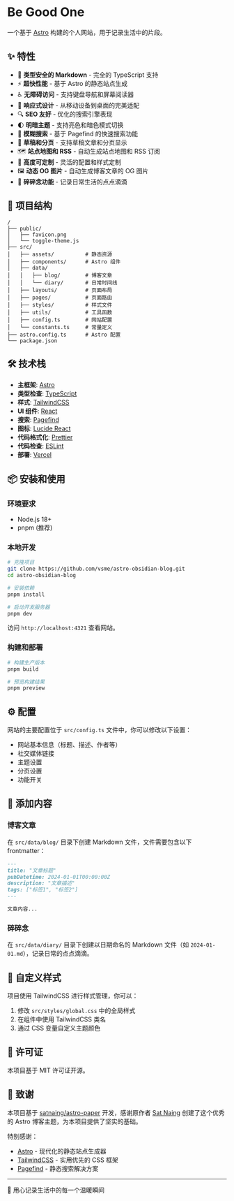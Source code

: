 # Be Good One

一个基于 [Astro](https://astro.build/) 构建的个人网站，用于记录生活中的片段。

## ✨ 特性

- 📝 **类型安全的 Markdown** - 完全的 TypeScript 支持
- ⚡ **超快性能** - 基于 Astro 的静态站点生成
- ♿ **无障碍访问** - 支持键盘导航和屏幕阅读器
- 📱 **响应式设计** - 从移动设备到桌面的完美适配
- 🔍 **SEO 友好** - 优化的搜索引擎表现
- 🌓 **明暗主题** - 支持亮色和暗色模式切换
- 🔎 **模糊搜索** - 基于 Pagefind 的快速搜索功能
- 📄 **草稿和分页** - 支持草稿文章和分页显示
- 🗺️ **站点地图和 RSS** - 自动生成站点地图和 RSS 订阅
- 🎨 **高度可定制** - 灵活的配置和样式定制
- 🖼️ **动态 OG 图片** - 自动生成博客文章的 OG 图片
- 📔 **碎碎念功能** - 记录日常生活的点点滴滴

## 🚀 项目结构

```
/
├── public/
│   ├── favicon.png
│   └── toggle-theme.js
├── src/
│   ├── assets/          # 静态资源
│   ├── components/      # Astro 组件
│   ├── data/
│   │   ├── blog/        # 博客文章
│   │   └── diary/       # 日常时间线
│   ├── layouts/         # 页面布局
│   ├── pages/           # 页面路由
│   ├── styles/          # 样式文件
│   ├── utils/           # 工具函数
│   ├── config.ts        # 网站配置
│   └── constants.ts     # 常量定义
├── astro.config.ts      # Astro 配置
└── package.json
```

## 🛠️ 技术栈

- **主框架**: [Astro](https://astro.build/)
- **类型检查**: [TypeScript](https://www.typescriptlang.org/)
- **样式**: [TailwindCSS](https://tailwindcss.com/)
- **UI 组件**: [React](https://react.dev/)
- **搜索**: [Pagefind](https://pagefind.app/)
- **图标**: [Lucide React](https://lucide.dev/)
- **代码格式化**: [Prettier](https://prettier.io/)
- **代码检查**: [ESLint](https://eslint.org/)
- **部署**: [Vercel](https://vercel.com/)

## 📦 安装和使用

### 环境要求

- Node.js 18+
- pnpm (推荐)

### 本地开发

```bash
# 克隆项目
git clone https://github.com/vsme/astro-obsidian-blog.git
cd astro-obsidian-blog

# 安装依赖
pnpm install

# 启动开发服务器
pnpm dev
```

访问 `http://localhost:4321` 查看网站。

### 构建和部署

```bash
# 构建生产版本
pnpm build

# 预览构建结果
pnpm preview
```

## ⚙️ 配置

网站的主要配置位于 `src/config.ts` 文件中，你可以修改以下设置：

- 网站基本信息（标题、描述、作者等）
- 社交媒体链接
- 主题设置
- 分页设置
- 功能开关

## 📝 添加内容

### 博客文章

在 `src/data/blog/` 目录下创建 Markdown 文件，文件需要包含以下 frontmatter：

```markdown
---
title: "文章标题"
pubDatetime: 2024-01-01T00:00:00Z
description: "文章描述"
tags: ["标签1", "标签2"]
---

文章内容...
```

### 碎碎念

在 `src/data/diary/` 目录下创建以日期命名的 Markdown 文件（如 `2024-01-01.md`），记录日常的点点滴滴。

## 🎨 自定义样式

项目使用 TailwindCSS 进行样式管理，你可以：

1. 修改 `src/styles/global.css` 中的全局样式
2. 在组件中使用 TailwindCSS 类名
3. 通过 CSS 变量自定义主题颜色

## 📄 许可证

本项目基于 MIT 许可证开源。

## 🙏 致谢

本项目基于 [satnaing/astro-paper](https://github.com/satnaing/astro-paper) 开发，感谢原作者 [Sat Naing](https://github.com/satnaing) 创建了这个优秀的 Astro 博客主题，为本项目提供了坚实的基础。

特别感谢：

- [Astro](https://astro.build/) - 现代化的静态站点生成器
- [TailwindCSS](https://tailwindcss.com/) - 实用优先的 CSS 框架
- [Pagefind](https://pagefind.app/) - 静态搜索解决方案

---

💝 用心记录生活中的每一个温暖瞬间
